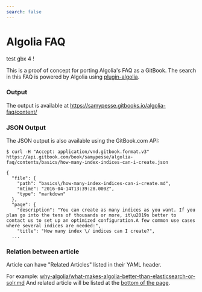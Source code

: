 ```yaml
---
search: false
---
```


# Algolia FAQ

test gbx 4 !

This is a proof of concept for porting Algolia's FAQ as a GitBook. The search in this FAQ is powered by Algolia using [plugin-algolia](https://github.com/GitbookIO/plugin-algolia).

### Output

The output is available at https://samypesse.gitbooks.io/algolia-faq/content/

### JSON Output

The JSON output is also available using the GitBook.com API:

```
$ curl -H "Accept: application/vnd.gitbook.format.v3" https://api.gitbook.com/book/samypesse/algolia-faq/contents/basics/how-many-index-indices-can-i-create.json

{
  "file": {
    "path": "basics\/how-many-index-indices-can-i-create.md",
    "mtime": "2016-04-14T13:39:28.000Z",
    "type": "markdown"
  },
  "page": {
    "description": "You can create as many indices as you want. If you plan go into the tens of thousands or more, it\u2019s better to contact us to set up an optimized configuration.A few common use cases where several indices are needed:",
    "title": "How many index \/ indices can I create?",
  ...
```

### Relation between article

Article can have "Related Articles" listed in their YAML header.

For example: [why-algolia/what-makes-algolia-better-than-elasticsearch-or-solr.md](https://github.com/SamyPesse/algolia-faq/blob/master/why-algolia/what-makes-algolia-better-than-elasticsearch-or-solr.md)
And related article will be listed at the [bottom of the page](https://samypesse.gitbooks.io/algolia-faq/content/why-algolia/what-makes-algolia-better-than-elasticsearch-or-solr.html
).

